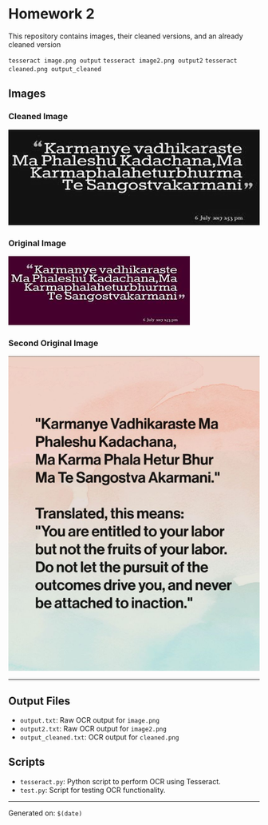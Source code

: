 # Homework 2

This repository contains images, their cleaned versions, and an already cleaned version

`tesseract image.png output`
`tesseract image2.png output2`
`tesseract cleaned.png output_cleaned`

## Images

### Cleaned Image
![Cleaned Image](cleaned.png)

### Original Image
![Original Image](image.png)

### Second Original Image
![Second Image](image2.png)

---

## Output Files

- `output.txt`: Raw OCR output for `image.png`
- `output2.txt`: Raw OCR output for `image2.png`
- `output_cleaned.txt`: OCR output for `cleaned.png`

## Scripts

- `tesseract.py`: Python script to perform OCR using Tesseract.
- `test.py`: Script for testing OCR functionality.

---
Generated on: `$(date)`  
